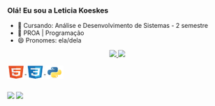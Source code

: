 ### Olá! Eu sou a Leticia Koeskes

- 📖 Cursando: Análise e Desenvolvimento de Sistemas - 2 semestre 
- 💙 PROA | Programação
- 😄 Pronomes: ela/dela

<div align="center">
  <a href="https://github.com/Koeskess">
  <img height="42%" src="https://github-readme-stats.vercel.app/api?username=Koeskess&show_icons=true&theme=dracula&include_all_commits=true&count_private=true"/>
  <img height="50%" src="https://github-readme-stats.vercel.app/api/top-langs/?username=Koeskess&layout=compact&langs_count=7&theme=dracula"/>
</div>

<div style="display: inline_block"><br>
  <img align="center" alt="lee-HTML" height="30" width="40" src="https://raw.githubusercontent.com/devicons/devicon/master/icons/html5/html5-original.svg">
  <img align="center" alt="lee-CSS" height="30" width="40" src="https://raw.githubusercontent.com/devicons/devicon/master/icons/css3/css3-original.svg">
  <img align="center" alt="lee-Python" height="30" width="40" src="https://raw.githubusercontent.com/devicons/devicon/master/icons/python/python-original.svg">
</div>

 ##
 
 <div>
  <a href="https://instagram.com/koeskes_" target="_blank"><img src="https://img.shields.io/badge/-Instagram-%23E4405F?style=for-the-badge&logo=instagram&logoColor=white" target="_blank"></a>
 <a href="Leticia Koeskes#7297" target="_blank"><img src="https://img.shields.io/badge/Discord-7289DA?style=for-the-badge&logo=discord&logoColor=white" target="_blank"></a> 
  
